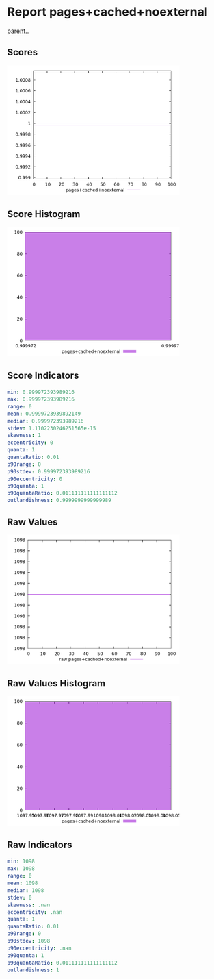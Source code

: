 # Report pages+cached+noexternal

[parent..](./..)  


## Scores

![score](./score.png)  

## Score Histogram

![hist](./hist.png)  

## Score Indicators

```yaml
min: 0.999972393989216
max: 0.999972393989216
range: 0
mean: 0.9999723939892149
median: 0.999972393989216
stdev: 1.1102230246251565e-15
skewness: 1
eccentricity: 0
quanta: 1
quantaRatio: 0.01
p90range: 0
p90stdev: 0.999972393989216
p90eccentricity: 0
p90quanta: 1
p90quantaRatio: 0.011111111111111112
outlandishness: 0.9999999999999989

```

## Raw Values

![raw](./raw.png)  

## Raw Values Histogram

![raw hist](./raw_hist.png)  

## Raw Indicators

```yaml
min: 1098
max: 1098
range: 0
mean: 1098
median: 1098
stdev: 0
skewness: .nan
eccentricity: .nan
quanta: 1
quantaRatio: 0.01
p90range: 0
p90stdev: 1098
p90eccentricity: .nan
p90quanta: 1
p90quantaRatio: 0.011111111111111112
outlandishness: 1

```

<style>
  img {
    max-width: 80%;
  }
</style>
      
